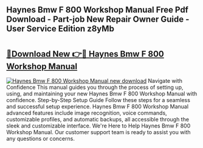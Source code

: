 ## Haynes Bmw F 800 Workshop Manual Free Pdf Download - Part-job New Repair Owner Guide - User Service Edition z8yMb

# <h2><a href="http://bc84940.oget.top/?id=Haynes+Bmw+F+800+Workshop+Manual">🔗Download New 👉🔴 Haynes Bmw F 800 Workshop Manual</a></h2>

[![Haynes Bmw F 800 Workshop Manual new download](https://i.imgur.com/5g1atiW.png)](http://bc84940.oget.top/?id=Haynes+Bmw+F+800+Workshop+Manual)
Navigate with Confidence This manual guides you through the process of setting up, using, and maintaining your new Haynes Bmw F 800 Workshop Manual with confidence. Step-by-Step Setup Guide Follow these steps for a seamless and successful setup experience. Haynes Bmw F 800 Workshop Manual advanced features include image recognition, voice commands, customizable profiles, and automatic backups, all accessible through the sleek and customizable interface. We're Here to Help Haynes Bmw F 800 Workshop Manual. Our customer support team is ready to assist you with any questions or concerns.
